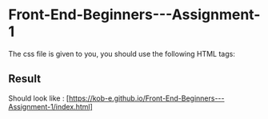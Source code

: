 # Front-End-Beginners---Assignment-1

The css file is given to you, you should use the following HTML tags:



## Result
Should look like :
[https://kob-e.github.io/Front-End-Beginners---Assignment-1/index.html]